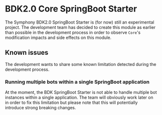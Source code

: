 # BDK2.0 Core SpringBoot Starter
The Symphony BDK2.0 SpringBoot Starter is (for now) still an experimental project. 
The development team has decided to create this module as earlier than possible in the development process in order 
to observe `Core`'s modification impacts and side effects on this module.

## Known issues
The development wants to share some known limitation detected during the development process.

### Running multiple bots within a single SpringBoot application
At the moment, the BDK SpringBoot Starter is not able to handle multiple bot instances within a single application. The
team will obviously work later on in order to fix this limitation but please note that this will potentially introduce 
strong breaking changes.
